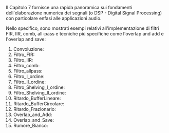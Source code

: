 Il Capitolo 7 fornisce una rapida panoramica sui fondamenti dell'elaborazione numerica dei segnali (o DSP - Digital Signal Processing) con particolare enfasi alle applicazioni audio.

Nello specifico, sono mostrati esempi relativi all'implementazione di filtri FIR, IIR, comb, all-pass e tecniche più specifiche come l'overlap and add e l'overlap and save:

1. Convoluzione: 
2. Filtro_FIR: 
3. Filtro_IIR: 
4. Filtro_comb: 
5. Filtro_allpass: 
6. Filtro_I_ordine: 
7. Filtro_II_ordine: 
8. Filtro_Shelving_I_ordine: 
9. Filtro_Shelving_II_ordine: 
10. Ritardo_BufferLineare: 
11. Ritardo_BufferCircolare: 
12. Ritardo_Frazionario: 
13. Overlap_and_Add: 
14. Overlap_and_Save: 
15. Rumore_Bianco: 
